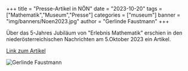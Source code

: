 +++
title = "Presse-Artikel in NÖN"
date = "2023-10-20"
tags = ["Mathematik","Museum","Presse"]
categories = ["museum"]
banner = "img/banners/Noen2023.jpg"
author = "Gerlinde Faustmann"
+++

Über das 5-Jahres Jubiläum von "Erlebnis Mathematik" erschien in den niederösterreichischen Nachrichten am 5.Oktober 2023 ein Artikel.

<a href="https://www.noen.at/wr-neustadt/museum-feierte-fuenf-jahre-erlebnis-mathematik-in-wiener-neustadt-388478238">Link zum Artikel</a>

![Gerlinde Faustmann](/img/banners/Noen2023.jpg)
